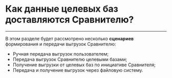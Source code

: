 # Как данные целевых баз доставляются Сравнителю?
---
В этом разделе будет рассмотрено несколько **сценариев** формирования и передачи выгрузок Сравнителю:

- Ручная передача выгрузок пользователем;
- Передача выгрузок Сравнителю целевыми базами;
- Получение выгрузки от целевых баз по инициативе Сравнителя;
- Передача и получение выгрузок через файловую систему.